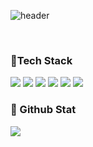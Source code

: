 

![header](https://capsule-render.vercel.app/api?type=soft&color=auto&text=YoungHoon's%Git&fontSize=40&animation=twinkling)

<br/>

### 🔨Tech Stack

<span><img src="https://img.shields.io/badge/TypeScript-3178C6?style=flat&logo=TypeScript&logoColor=white"/> <img src="https://img.shields.io/badge/React-61DAFB?style=flat&logo=React&logoColor=white"/> <img src="https://img.shields.io/badge/Nest-E0234E?style=flat&logo=NestJS&logoColor=white"/> <img src="https://img.shields.io/badge/Docker-2496ED?style=flat&logo=Docker&logoColor=white"/> <img src="https://img.shields.io/badge/HTML5-E34F26?style=flat&logo=HTML5&logoColor=white"/> <img src="https://img.shields.io/badge/CSS3-1572B6?style=flat&logo=CSS3&logoColor=white"/> </span>


### 🌱 Github Stat
![](https://github-readme-stats.vercel.app/api?username=younghoonKimm&show_icons=true)
